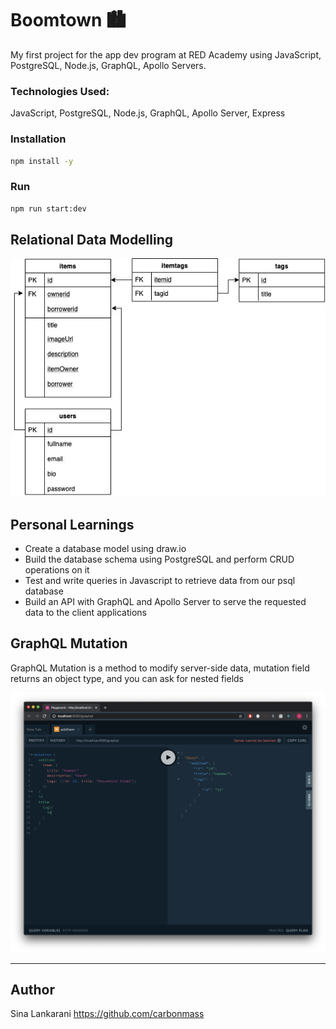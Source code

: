 # Boomtown 🏙

My first project for the app dev program at RED Academy using JavaScript, PostgreSQL, Node.js, GraphQL, Apollo Servers.

### Technologies Used:

JavaScript, PostgreSQL, Node.js, GraphQL, Apollo Server, Express

### Installation

```bash
npm install -y
```

### Run

```bash
npm run start:dev
```

## Relational Data Modelling

<img src="./_preview/Boomtown_Data_Model.jpg">

## Personal Learnings

- Create a database model using draw.io
- Build the database schema using PostgreSQL and perform CRUD operations on it
- Test and write queries in Javascript to retrieve data from our psql database
- Build an API with GraphQL and Apollo Server to serve the requested data to the client applications

## GraphQL Mutation

GraphQL Mutation is a method to modify server-side data, mutation field returns an object type, and you can ask for nested fields

<img src="./_preview/GraphQL_Playground.png">

---

## Author

Sina Lankarani
https://github.com/carbonmass
